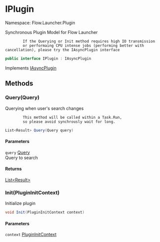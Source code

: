 # IPlugin

Namespace: Flow.Launcher.Plugin

Synchronous Plugin Model for Flow Launcher
 
            If the Querying or Init method requires high IO transmission
            or performaing CPU intense jobs (performing better with cancellation), please try the IAsyncPlugin interface

```csharp
public interface IPlugin : IAsyncPlugin
```

Implements [IAsyncPlugin](iasyncplugin.md)

## Methods

### **Query(Query)**

Querying when user's search changes
 
            This method will be called within a Task.Run,
            so please avoid synchrously wait for long.

```csharp
List<Result> Query(Query query)
```

#### Parameters

`query` [Query](query.md)<br>
Query to search

#### Returns

[List&lt;Result&gt;](https://docs.microsoft.com/en-us/dotnet/api/system.collections.generic.list-1)<br>

### **Init(PluginInitContext)**

Initialize plugin

```csharp
void Init(PluginInitContext context)
```

#### Parameters

`context` [PluginInitContext](plugininitcontext.md)<br>
